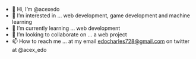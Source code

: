- 👋 Hi, I’m @acexedo
- 👀 I’m interested in ... web development, game development and machine learning
- 🌱 I’m currently learning ... web development
- 💞️ I’m looking to collaborate on ... a web project
- 📫 How to reach me ... at my email edocharles728@gmail.com
                          on twitter at @acex_edo

<!---
acexedo/acexedo is a ✨ special ✨ repository because its `README.md` (this file) appears on your GitHub profile.
You can click the Preview link to take a look at your changes.
--->
